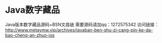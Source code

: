 # Java数字藏品
Java版本数字藏品源码+BSN文昌链
需要源码请加qq：1272575342
访问链接：http://www.metaymw.vip/archives/javaban-ben-shu-zi-cang-pin-ke-da-bao-cheng-an-zhuo-ios
